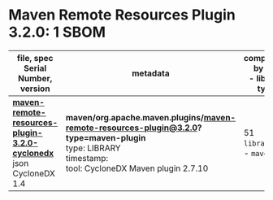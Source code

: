Maven Remote Resources Plugin 3.2.0: 1 SBOM
=======

| file, spec<br>Serial Number, version| metadata | components<br>by type<br>- libs purl types |
| ----------------------------------- | -------- | ------------------------------------------ |
| **[maven-remote-resources-plugin-3.2.0-cyclonedx](maven/org.apache.maven.plugins/maven-remote-resources-plugin/3.2.0/maven-remote-resources-plugin-3.2.0-cyclonedx.json)**<br>json CycloneDX 1.4 | **maven/org.apache.maven.plugins/maven-remote-resources-plugin@3.2.0?type=maven-plugin**<br>type: LIBRARY<br>timestamp: <br>tool: CycloneDX Maven plugin 2.7.10 | 51<br>`library`: 51 <br>- `maven`: 51  |
